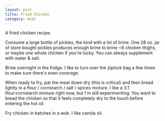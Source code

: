 ```yaml
---
layout: post
title: Fried Chicken
category: meat
---
```


A fried chicken recipe.

Consume a large bottle of pickles, the kind with a lot of brine. One
28 oz. jar of store bought pickles produces enough brine to brine ~6
chicken thighs, or maybe one whole chicken if you're lucky. You can
always supplement with water & salt.

Brine overnight in the fridge. I like to turn over the ziplock bag a
few times to make sure there's even coverage.

When ready to fry, pat the meat down dry (this is critical) and then
bread lightly in a flour / cornstarch / salt / spices mixture. I like
a 3:1 flour:cornstarch mixture right now, but I'm still
experimenting. You want to bread the chicken so that it feels
completely dry to the touch before entering the hot oil.

Fry chicken in batches in a wok. I like canola oil.
